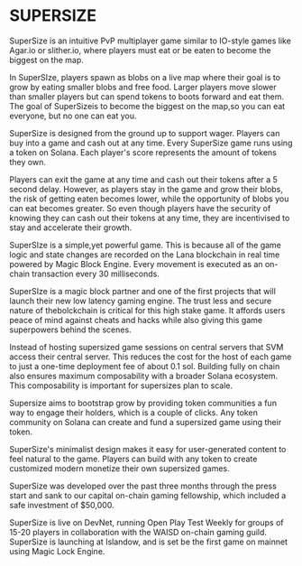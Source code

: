 # SUPERSIZE

SuperSize is an intuitive PvP multiplayer game similar to IO-style games like Agar.io or slither.io, where players must eat or be eaten to become the biggest on the map.

In SuperSIze, players spawn as blobs on a live map where their goal is to grow by eating smaller blobs and free food. Larger players move slower than smaller players but can spend tokens to boots forward and eat them. The goal of SuperSizeis to become the biggest on the map,so you can eat everyone, but no one can eat you.

SuperSize is designed from the ground up to support wager. Players can buy into a game and cash out at any time. Every SuperSize game runs using a token on Solana. Each player's score represents the amount of tokens they own.

Players can exit the game at any time and cash out their tokens after a 5 second delay. However, as players stay in the game and grow their blobs, the risk of getting eaten becomes lower, while the opportunity of blobs you can eat becomes greater. So even though players have the security of knowing they can cash out their tokens at any time, they are incentivised to stay and accelerate their growth.

SuperSIze is a simple,yet powerful game. This is because all of the game logic and state changes are recorded on the Lana blockchain in real time powered by Magic Block Engine. Every movement is executed as an on-chain transaction every 30 milliseconds.

SuperSIze is a magic block partner and one of the first projects that will launch their new low latency gaming engine. The trust less and secure nature of thebolckchain is critical for this high stake game. It affords users peace of mind against cheats and hacks while also giving this game superpowers behind the scenes.

Instead of hosting supersized game sessions on central servers that SVM access their central server. This reduces the cost for the host of each game to just a one-time deployment fee of about 0.1 sol. Building fully on chain also ensures maximum composability with a broader Solana ecosystem. This composability is important for supersizes plan to scale.

Supersize aims to bootstrap grow by providing token communities a fun way to engage their holders, which is a couple of clicks. Any token community on Solana can create and fund a supersized game using their token.

SuperSize's minimalist design makes it easy for user-generated content to feel natural to the game. Players can build with any token to create customized modern monetize their own supersized games.

SuperSize was developed over the past three months through the press start and sank to our capital on-chain gaming fellowship, which included a safe investment of $50,000.

SuperSize is live on DevNet, running Open Play Test Weekly for groups of 15-20 players in collaboration with the WAISD on-chain gaming guild.
SuperSize is launching at Islandow, and is set be the first game on mainnet using Magic Lock Engine.
